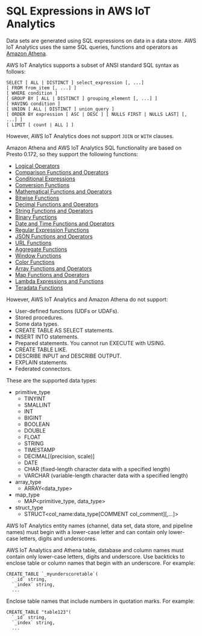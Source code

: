# SQL Expressions in AWS IoT Analytics<a name="sql-support"></a>

Data sets are generated using SQL expressions on data in a data store\. AWS IoT Analytics uses the same SQL queries, functions and operators as [Amazon Athena](https://docs.aws.amazon.com/athena/latest/ug/functions-operators-reference-section.html)\.

AWS IoT Analytics supports a subset of ANSI standard SQL syntax as follows:

```
SELECT [ ALL | DISTINCT ] select_expression [, ...]
[ FROM from_item [, ...] ]
[ WHERE condition ]
[ GROUP BY [ ALL | DISTINCT ] grouping_element [, ...] ]
[ HAVING condition ]
[ UNION [ ALL | DISTINCT ] union_query ]
[ ORDER BY expression [ ASC | DESC ] [ NULLS FIRST | NULLS LAST] [, ...] ]
[ LIMIT [ count | ALL ] ]
```

However, AWS IoT Analytics does not support `JOIN` or `WITH` clauses\.

Amazon Athena and AWS IoT Analytics SQL functionality are based on Presto 0\.172, so they support the following functions:
+  [Logical Operators](http://prestodb.io/docs/0.172/functions/logical.html) 
+  [Comparison Functions and Operators](http://prestodb.io/docs/0.172/functions/comparison.html) 
+  [Conditional Expressions](http://prestodb.io/docs/0.172/functions/conditional.html) 
+  [Conversion Functions](http://prestodb.io/docs/0.172/functions/conversion.html) 
+  [Mathematical Functions and Operators](http://prestodb.io/docs/0.172/functions/math.html) 
+  [Bitwise Functions](http://prestodb.io/docs/0.172/functions/bitwise.html) 
+  [Decimal Functions and Operators](http://prestodb.io/docs/0.172/functions/decimal.html) 
+  [String Functions and Operators](http://prestodb.io/docs/0.172/functions/string.html) 
+  [Binary Functions](http://prestodb.io/docs/0.172/functions/binary.html) 
+  [Date and Time Functions and Operators](http://prestodb.io/docs/0.172/functions/datetime.html) 
+  [Regular Expression Functions](http://prestodb.io/docs/0.172/functions/regexp.html) 
+  [JSON Functions and Operators](http://prestodb.io/docs/0.172/functions/json.html) 
+  [URL Functions](http://prestodb.io/docs/0.172/functions/url.html) 
+  [Aggregate Functions](http://prestodb.io/docs/0.172/functions/aggregate.html) 
+  [Window Functions](http://prestodb.io/docs/0.172/functions/window.html) 
+  [Color Functions](http://prestodb.io/docs/0.172/functions/color.html) 
+  [Array Functions and Operators](http://prestodb.io/docs/0.172/functions/array.html) 
+  [Map Functions and Operators](http://prestodb.io/docs/0.172/functions/map.html) 
+  [Lambda Expressions and Functions](http://prestodb.io/docs/0.172/functions/lambda.html) 
+  [Teradata Functions](http://prestodb.io/docs/0.172/functions/teradata.html) 

However, AWS IoT Analytics and Amazon Athena do not support:
+ User\-defined functions \(UDFs or UDAFs\)\.
+ Stored procedures\.
+ Some data types\.
+ CREATE TABLE AS SELECT statements\.
+ INSERT INTO statements\.
+ Prepared statements\. You cannot run EXECUTE with USING\.
+ CREATE TABLE LIKE\.
+ DESCRIBE INPUT and DESCRIBE OUTPUT\.
+ EXPLAIN statements\.
+ Federated connectors\.

These are the supported data types:
+ primitive\_type
  + TINYINT
  + SMALLINT
  + INT
  + BIGINT
  + BOOLEAN
  + DOUBLE
  + FLOAT
  + STRING
  + TIMESTAMP
  + DECIMAL\[\(precision, scale\)\]
  + DATE
  + CHAR \(fixed\-length character data with a specified length\)
  + VARCHAR \(variable\-length character data with a specified length\)
+ array\_type
  + ARRAY<data\_type>
+ map\_type
  + MAP<primitive\_type, data\_type>
+ struct\_type
  + STRUCT<col\_name:data\_type\[COMMENT col\_comment\]\[,\.\.\.\]>

AWS IoT Analytics entity names \(channel, data set, data store, and pipeline names\) must begin with a lower\-case letter and can contain only lower\-case letters, digits and underscores\.

AWS IoT Analytics and Athena table, database and column names must contain only lower\-case letters, digits and underscore\. Use backticks to enclose table or column names that begin with an underscore\. For example:

```
CREATE_TABLE `_myunderscoretable`(
  `_id` string,
  `_index` string,
  ...
```

Enclose table names that include numbers in quotation marks\. For example:

```
CREATE_TABLE "table123"(
  `_id` string,
  `_index` string,
  ...
```